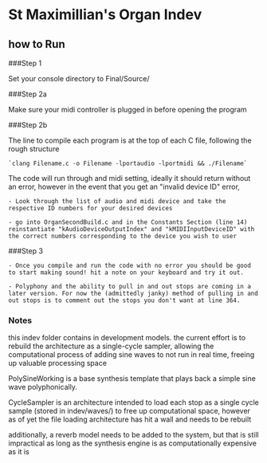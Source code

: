 # St Maximillian's Organ Indev
## how to Run

###Step 1

Set your console directory to Final/Source/

###Step 2a

Make sure your midi controller is plugged in before opening the program

###Step 2b

The line to compile each program is at the top of each C file, following the rough structure

    `clang Filename.c -o Filename -lportaudio -lportmidi && ./Filename`

The code will run through and midi setting, ideally it should return without an error, however in the event that you get an "invalid device ID" error,

    - Look through the list of audio and midi device and take the respective ID numbers for your desired devices

    - go into OrganSecondBuild.c and in the Constants Section (line 14) reinstantiate "kAudioDeviceOutputIndex" and "kMIDIInputDeviceID" with the correct numbers corresponding to the device you wish to user

###Step 3

    - Once you compile and run the code with no error you should be good to start making sound! hit a note on your keyboard and try it out.

    - Polyphony and the ability to pull in and out stops are coming in a later version. For now the (admittedly janky) method of pulling in and out stops is to comment out the stops you don't want at line 364.


### Notes

  this indev folder contains in development models. the current effort is to rebuild the architecture as a single-cycle sampler, allowing the computational process of adding sine waves to not run in real time, freeing up valuable processing space

  PolySineWorking is a base synthesis template that plays back a simple sine wave polyphonically.

  CycleSampler is an architecture intended to load each stop as a single cycle sample (stored in indev/waves/) to free up computational space, however as of yet the file loading architecture has hit a wall and needs to be rebuilt

  additionally, a reverb model needs to be added to the system, but that is still impractical as long as the synthesis engine is as computationally expensive as it is
